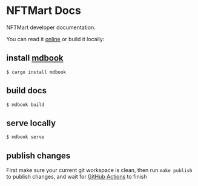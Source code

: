 NFTMart Docs
============

NFTMart developer documentation.

You can read it [online](https://nftt-studio.github.io/nftmart-docs/) or build it locally:

## install [mdbook](https://rust-lang.github.io/mdBook/)

```
$ cargo install mdbook
```

## build docs

```
$ mdbook build
```

## serve locally

```
$ mdbook serve
```

## publish changes

First make sure your current git workspace is clean, then run `make publish` to publish changes, and wait for [GitHub Actions](https://github.com/NFTT-studio/nftmart-docs/actions/) to finish
